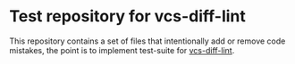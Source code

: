 Test repository for vcs-diff-lint
=================================

This repository contains a set of files that intentionally add or remove code
mistakes, the point is to implement test-suite for
[vcs-diff-lint](https://github.com/fedora-copr/vcs-diff-lint).

